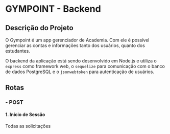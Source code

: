 # GYMPOINT - Backend

## Descrição do Projeto

O Gympoint é um app gerenciador de Academia. Com ele é possível gerenciar as contas e informações tanto dos usuários, quanto dos estudantes.

O backend da aplicação está sendo desenvolvido em Node.js e utiliza o `express` como framework web, o `sequelize` para comunicação com o banco de dados PostgreSQL e o `jsonwebtoken` para autenticação de usuários.

## Rotas

### - POST

#### 1. Inicio de Sessão

Todas as solicitações
